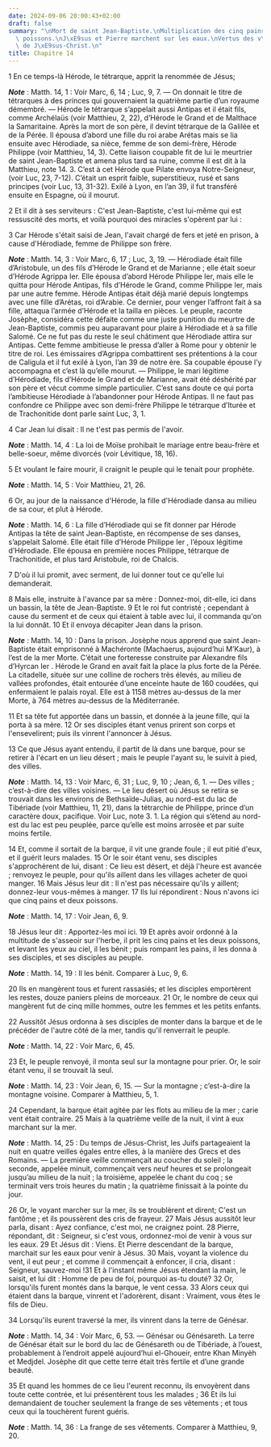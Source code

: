 ```yaml
---
date: 2024-09-06 20:00:43+02:00
draft: false
summary: "\nMort de saint Jean-Baptiste.\nMultiplication des cinq pains et des deux\
  \ poissons.\nJ\xE9sus et Pierre marchent sur les eaux.\nVertus des v\xEAtements\
  \ de J\xE9sus-Christ.\n"
title: Chapitre 14
---
```





1 En ce temps-là Hérode, le tétrarque, apprit la renommée de Jésus;

***Note*** :  Matth. 14, 1 : Voir Marc, 6, 14 ; Luc, 9, 7. ― On donnait le titre de tétrarques à des princes qui gouvernaient la quatrième partie d’un royaume démembré. ― Hérode le tétrarque s’appelait aussi Antipas et il était fils, comme Archélaüs (voir Matthieu, 2, 22), d’Hérode le Grand et de Malthace la Samaritaine. Après la mort de son père, il devint tétrarque de la Galilée et de la Pérée. Il épousa d’abord une fille du roi arabe Arétas mais se lia ensuite avec Hérodiade, sa nièce, femme de son demi-frère, Hérode Philippe (voir Matthieu, 14, 3). Cette liaison coupable fit de lui le meurtrier de saint Jean-Baptiste et amena plus tard sa ruine, comme il est dit à la Matthieu, note 14. 3. C’est à cet Hérode que Pilate envoya Notre-Seigneur, (voir Luc, 23, 7-12). C’était un esprit faible, superstitieux, rusé et sans principes (voir Luc, 13, 31-32). Exilé à Lyon, en l’an 39, il fut transféré ensuite en Espagne, où il mourut.

2 Et il dit à ses serviteurs : C'est Jean-Baptiste, c'est lui-même qui est ressuscité des morts, et voilà pourquoi des miracles s'opèrent par lui :


3 Car Hérode s'était saisi de Jean, l'avait chargé de fers et jeté en prison, à cause d'Hérodiade, femme de Philippe son frère.

***Note*** :  Matth. 14, 3 : Voir Marc, 6, 17 ; Luc, 3, 19. ― Hérodiade était fille d’Aristobule, un des fils d’Hérode le Grand et de Marianne ; elle était soeur d’Hérode Agrippa Ier. Elle épousa d’abord Hérode Philippe Ier, mais elle le quitta pour Hérode Antipas, fils d’Hérode le Grand, comme Philippe Ier, mais par une autre femme. Hérode Antipas était déjà marié depuis longtemps avec une fille d’Arétas, roi d’Arabie. Ce dernier, pour venger l’affront fait à sa fille, attaqua l’armée d’Hérode et la tailla en pièces. Le peuple, raconte Josèphe, considéra cette défaite comme une juste punition du meurtre de Jean-Baptiste, commis peu auparavant pour plaire à Hérodiade et à sa fille Salomé. Ce ne fut pas du reste le seul châtiment que Hérodiade attira sur Antipas. Cette femme ambitieuse le pressa d’aller à Rome pour y obtenir le titre de roi. Les émissaires d’Agrippa combattirent ses prétentions à la cour de Caligula et il fut exilé à Lyon, l’an 39 de notre ère. Sa coupable épouse l’y accompagna et c’est là qu’elle
mourut. ― Philippe, le mari légitime d’Hérodiade, fils d’Hérode le Grand et de Marianne, avait été déshérité par son père et vécut comme simple particulier. C’est sans doute ce qui porta l’ambitieuse Hérodiade à l’abandonner pour Hérode Antipas. Il ne faut pas confondre ce Philippe avec son demi-frère Philippe le tétrarque d’Iturée et de Trachonitide dont parle saint Luc, 3, 1.

4 Car Jean lui disait : Il ne t'est pas permis de l'avoir.

***Note*** :  Matth. 14, 4 : La loi de Moïse prohibait le mariage entre beau-frère et belle-soeur, même divorcés (voir Lévitique, 18, 16).

5 Et voulant le faire mourir, il craignit le peuple qui le tenait pour prophète.

***Note*** :  Matth. 14, 5 : Voir Matthieu, 21, 26.

6 Or, au jour de la naissance d'Hérode, la fille d'Hérodiade dansa au milieu de sa cour, et plut à Hérode.

***Note*** :  Matth. 14, 6 : La fille d’Hérodiade qui se fit donner par Hérode Antipas la tête de saint Jean-Baptiste, en récompense de ses danses, s’appelait Salomé. Elle était fille d’Hérode Philippe Ier , l’époux légitime d’Hérodiade. Elle épousa en première noces Philippe, tétrarque de Trachonitide, et plus tard Aristobule, roi de Chalcis.

7 D'où il lui promit, avec serment, de lui donner tout ce qu'elle lui demanderait.

8 Mais elle, instruite à l'avance par sa mère : Donnez-moi, dit-elle, ici dans un bassin, la tête de Jean-Baptiste. 9 Et le roi fut contristé ; cependant à cause du serment et de ceux qui étaient à table avec lui, il commanda qu'on la lui donnât. 10 Et il envoya décapiter Jean dans la prison.

***Note*** :  Matth. 14, 10 : Dans la prison. Josèphe nous apprend que saint Jean-Baptiste était emprisonné à Machéronte (Machaerus, aujourd’hui M’Kaur), à l’est de la mer Morte. C’était une forteresse construite par Alexandre fils d’Hyrcan Ier . Hérode le Grand en avait fait la place la plus forte de la Pérée. La citadelle, située sur une colline de rochers très élevés, au milieu de vallées profondes, était entourée d’une enceinte haute de 160 coudées, qui enfermaient le palais royal. Elle est à 1158 mètres au-dessus de la mer Morte, à 764 mètres au-dessus de la Méditerranée.

11 Et sa tête fut apportée dans un bassin, et donnée à la jeune fille, qui la porta à sa mère. 12 Or ses disciples étant venus prirent son corps et l'ensevelirent; puis ils vinrent l'annoncer à Jésus.


13 Ce que Jésus ayant entendu, il partit de là dans une barque, pour se retirer à l'écart en un lieu désert ; mais le peuple l'ayant su, le suivit à pied, des villes.

***Note*** :  Matth. 14, 13 : Voir Marc, 6, 31 ; Luc, 9, 10 ; Jean, 6, 1. ― Des villes ; c’est-à-dire des villes voisines. ― Le lieu désert où Jésus se retira se trouvait dans les environs de Bethsaïde-Julias, au nord-est du lac de Tibériade (voir Matthieu, 11, 21), dans la tétrarchie de Philippe, prince d’un caractère doux, pacifique. Voir Luc, note 3. 1. La région qui s’étend au nord-est du lac est peu peuplée, parce qu’elle est moins arrosée et par suite moins fertile.


14 Et, comme il sortait de la barque, il vit une grande foule ; il eut pitié d'eux, et il guérit leurs malades. 15 Or le soir étant venu, ses disciples s'approchèrent de lui, disant : Ce lieu est désert, et déjà l'heure est avancée ; renvoyez le peuple, pour qu'ils aillent dans les villages acheter de quoi manger. 16 Mais Jésus leur dit : Il n'est pas nécessaire qu'ils y aillent; donnez-leur vous-mêmes à manger. 17 Ils lui répondirent : Nous n'avons ici que cinq pains et deux poissons.

***Note*** :  Matth. 14, 17 : Voir Jean, 6, 9.

18 Jésus leur dit : Apportez-les moi ici. 19 Et après avoir ordonné à la multitude de s'asseoir sur l'herbe, il prit les cinq pains et les deux poissons, et levant les yeux au ciel, il les bénit ; puis rompant les pains, il les donna à ses disciples, et ses disciples au peuple.

***Note*** :  Matth. 14, 19 : Il les bénit. Comparer à Luc, 9, 6.

20 Ils en mangèrent tous et furent rassasiés; et les disciples emportèrent les restes, douze paniers pleins de morceaux. 21 Or, le nombre de ceux qui mangèrent fut de cinq mille hommes, outre les femmes et les petits enfants.


22 Aussitôt Jésus ordonna à ses disciples de monter dans la barque et de le précéder de l'autre côté de la mer, tandis qu'il renverrait le peuple.

***Note*** :  Matth. 14, 22 : Voir Marc, 6, 45.

23 Et, le peuple renvoyé, il monta seul sur la montagne pour prier. Or, le soir étant venu, il se trouvait là seul.

***Note*** :  Matth. 14, 23 : Voir Jean, 6, 15. ― Sur la montagne ; c’est-à-dire la montagne voisine. Comparer à Matthieu, 5, 1.

24 Cependant, la barque était agitée par les flots au milieu de la mer ; carie vent était contraire. 25 Mais à la quatrième veille de la nuit, il vint à eux marchant sur la mer.

***Note*** :  Matth. 14, 25 : Du temps de Jésus-Christ, les Juifs partageaient la nuit en quatre veilles égales entre elles, à la manière des Grecs et des Romains. ― La première veille commençait au coucher du soleil ; la seconde, appelée minuit, commençait vers neuf heures et se prolongeait jusqu’au milieu de la nuit ; la troisième, appelée le chant du coq ; se terminait vers trois heures du matin ; la quatrième finissait à la pointe du jour.

26 Or, le voyant marcher sur la mer, ils se troublèrent et dirent; C'est un fantôme ; et ils poussèrent des cris de frayeur. 27 Mais Jésus aussitôt leur parla, disant : Ayez confiance, c'est moi, ne craignez point. 28 Pierre, répondant, dit : Seigneur, si c'est vous, ordonnez-moi de venir à vous sur les eaux. 29 Et Jésus dit : Viens. Et Pierre descendant de la barque, marchait sur les eaux pour venir à Jésus. 30 Mais, voyant la violence du vent, il eut peur ; et comme il commençait à enfoncer, il cria, disant : Seigneur, sauvez-moi !31 Et à l'instant même Jésus étendant la main, le saisit, et lui dit : Homme de peu de foi, pourquoi as-tu douté? 32 Or, lorsqu'ils furent montés dans la barque, le vent cessa. 33 Alors ceux qui étaient dans la barque, vinrent et l'adorèrent, disant : Vraiment, vous êtes le fils de Dieu.


34 Lorsqu'ils eurent traversé la mer, ils vinrent dans la terre de Génésar.

***Note*** :  Matth. 14, 34 : Voir Marc, 6, 53. ― Génésar ou Génésareth. La terre de Génésar était sur le bord du lac de Génésareth ou de Tibériade, à l’ouest, probablement à l’endroit appelé aujourd’hui el-Ghoueir, entre Khan Minyèh et Medjdel. Josèphe dit que cette terre était très fertile et d’une grande beauté.

35 Et quand les hommes de ce lieu l'eurent reconnu, ils envoyèrent dans toute cette contrée, et lui présentèrent tous les malades ; 36 Et ils lui demandaient de toucher seulement la frange de ses vêtements ; et tous ceux qui la touchèrent furent guéris.

***Note*** :  Matth. 14, 36 : La frange de ses vêtements. Comparer à Matthieu, 9, 20.

